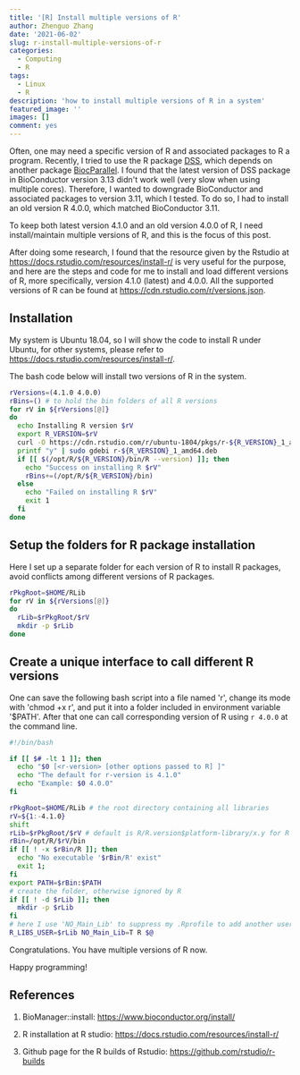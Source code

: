 ```yaml
---
title: '[R] Install multiple versions of R'
author: Zhenguo Zhang
date: '2021-06-02'
slug: r-install-multiple-versions-of-r
categories:
  - Computing
  - R
tags:
  - Linux
  - R
description: 'how to install multiple versions of R in a system'
featured_image: ''
images: []
comment: yes
---
```


Often, one may need a specific version of R and associated packages
to R a program. Recently, I tried to use the R package
[DSS](https://www.bioconductor.org/packages/release/bioc/html/DSS.html),
which depends on another package [BiocParallel](https://www.bioconductor.org/packages/release/bioc/html/BiocParallel.html). 
I found that the latest version of DSS package in BioConductor
version 3.13 didn't work well (very slow when using multiple cores). Therefore, I wanted to downgrade BioConductor and associated
packages to version 3.11, which I tested. To do so, I had to
install an old version R 4.0.0, which matched BioConductor 3.11.

To keep both latest version 4.1.0 and an old version 4.0.0 of R,
I need install/maintain multiple versions of R, and this is the
focus of this post.

After doing some research, I found that the resource given by the
Rstudio at https://docs.rstudio.com/resources/install-r/ is very
useful for the purpose, and here are the steps and code for me
to install and load different versions of R, more specifically,
version 4.1.0 (latest) and 4.0.0. All the supported versions of R
can be found at https://cdn.rstudio.com/r/versions.json.


## Installation

My system is Ubuntu 18.04, so I will show the code to install R under
Ubuntu, for other systems, please refer to https://docs.rstudio.com/resources/install-r/.

The bash code below will install two versions of R in the system.

```bash
rVersions=(4.1.0 4.0.0)
rBins=() # to hold the bin folders of all R versions
for rV in ${rVersions[@]}
do
  echo Installing R version $rV
  export R_VERSION=$rV
  curl -O https://cdn.rstudio.com/r/ubuntu-1804/pkgs/r-${R_VERSION}_1_amd64.deb
  printf "y" | sudo gdebi r-${R_VERSION}_1_amd64.deb
  if [[ $(/opt/R/${R_VERSION}/bin/R --version) ]]; then
    echo "Success on installing R $rV"
    rBins+=(/opt/R/${R_VERSION}/bin)
  else
    echo "Failed on installing R $rV"
    exit 1
  fi
done
```

## Setup the folders for R package installation

Here I set up a separate folder for each version of R
to install R packages, avoid conflicts among different
versions of R packages.

```bash
rPkgRoot=$HOME/RLib
for rV in ${rVersions[@]}
do
  rLib=$rPkgRoot/$rV
  mkdir -p $rLib
done
```

## Create a unique interface to call different R versions

One can save the following bash script into a file named
'r', change its mode with 'chmod +x r', 
and put it into a folder included in environment variable 
'$PATH'. After that one can call corresponding version of R
using `r 4.0.0` at the command line.

```bash
#!/bin/bash

if [[ $# -lt 1 ]]; then
  echo "$0 [<r-version> [other options passed to R] ]"
  echo "The default for r-version is 4.1.0"
  echo "Example: $0 4.0.0"
fi

rPkgRoot=$HOME/RLib # the root directory containing all libraries
rV=${1:-4.1.0}
shift
rLib=$rPkgRoot/$rV # default is R/R.version$platform-library/x.y for R x.y.z
rBin=/opt/R/$rV/bin
if [[ ! -x $rBin/R ]]; then
  echo "No executable '$rBin/R' exist"
  exit 1;
fi
export PATH=$rBin:$PATH
# create the folder, otherwise ignored by R
if [[ ! -d $rLib ]]; then
  mkdir -p $rLib
fi
# here I use 'NO_Main_Lib' to suppress my .Rprofile to add another user library
R_LIBS_USER=$rLib NO_Main_Lib=T R $@
```

Congratulations. You have multiple versions of R now.

Happy programming!

## References

1. BioManager::install: https://www.bioconductor.org/install/

2. R installation at R studio: https://docs.rstudio.com/resources/install-r/

3. Github page for the R builds of Rstudio: https://github.com/rstudio/r-builds

